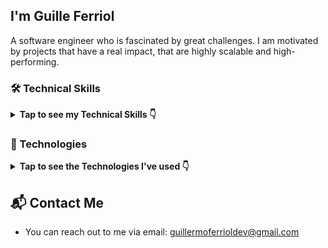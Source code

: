 ## I'm Guille Ferriol
A software engineer who is fascinated by great challenges. I am motivated by projects that have a real impact, that are highly scalable and high-performing.

### 🛠️ Technical Skills
<details>
<br>
<summary><strong>Tap to see my Technical Skills 👇 </strong></summary>
  <p>- Data manipulation, visualization and processing</p>
  <p>- Data Structures and Algorithms (DSA)</p>
  <p>- Design Patterns</p>
  <p>- Design Principles (SOLID, KISS, YAGNI, GRASP)</p>
  <p>- Object Oriented Programming (OOP), Functional Programming (FP) and Logic Programming </p>
  <p>- Software Architecture</p> 
  <p>- System Design</p> 
</details>

### 🤖 Technologies
<details>
<summary><strong>Tap to see the Technologies I've used 👇 </strong></summary>
<br>
<table>
  <thead>
    <tr>
      <th>Languages</th>
      <th>Frameworks or Libraries</th>
    </tr>
  </thead>
  <tbody>
    <tr>
      <td><img src="https://raw.githubusercontent.com/devicons/devicon/master/icons/python/python-original.svg" alt="python" width="40" height="40"/></td>
      <td>
        <div>
          <img src="https://raw.githubusercontent.com/devicons/devicon/master/icons/fastapi/fastapi-original.svg" alt="Fastapi"  width="35" height="35">
          <img src="https://raw.githubusercontent.com/devicons/devicon/master/icons/pandas/pandas-original.svg" alt="pandas" width="40" height="38"/>
          <img src="https://raw.githubusercontent.com/devicons/devicon/master/icons/matplotlib/matplotlib-original.svg" alt="matplotlib" width="40" height="38"/>
          <img src="https://raw.githubusercontent.com/devicons/devicon/master/icons/plotly/plotly-original.svg" alt="plotly" width="30" height="35"/>
          <img src="https://raw.githubusercontent.com/devicons/devicon/master/icons/scikitlearn/scikitlearn-original.svg" alt="scikitlearn"  width="40" height="40">
          <img src="https://raw.githubusercontent.com/devicons/devicon/master/icons/streamlit/streamlit-original.svg" alt="streamlit" width="40" height="40"/>
        </div>
      </td>
    </tr>
    <tr>
      <td>
        <div>
          <img src="https://raw.githubusercontent.com/devicons/devicon/master/icons/typescript/typescript-original.svg" alt="typescript" width="35" height="35"/>
          <img src="https://raw.githubusercontent.com/devicons/devicon/master/icons/html5/html5-original-wordmark.svg" alt="html5" width="35" height="40"/>
          <img src="https://raw.githubusercontent.com/devicons/devicon/master/icons/css3/css3-original-wordmark.svg" alt="css3" width="35" height="40"/>
        </div>
      </td>
       <td>
         <div>
            <img src="https://raw.githubusercontent.com/devicons/devicon/master/icons/nextjs/nextjs-original.svg" alt="nexjs" width="40" height="40"/>
            <img src="https://raw.githubusercontent.com/devicons/devicon/master/icons/react/react-original-wordmark.svg" alt="react" width="40" height="38"/>
             <img src="https://avatars.githubusercontent.com/u/61727377?s=280&v=4" alt="Module Federation" width="40" height="40"/>
         </div>
       </td>
    </tr>
    <tr>
      <td><img src="https://raw.githubusercontent.com/devicons/devicon/master/icons/go/go-original.svg" alt="golang" width="40" height="38"/></td>
       <td>
         <div>
           <img src="https://raw.githubusercontent.com/gofiber/docs/master/static/img/logo.svg" alt="GO fiber"  width="50" height="40">
         </div>
       </td>
    </tr>
    <tr>
      <td><img src="https://raw.githubusercontent.com/devicons/devicon/master/icons/dart/dart-original.svg" alt="dart" width="35" height="35"/></td>
       <td>
         <div>
           <img src="https://raw.githubusercontent.com/devicons/devicon/master/icons/flutter/flutter-original.svg" alt="Flutter" width="35" height="35">
         </div>
       </td>
    </tr>
    <tr>
      <td><img src="https://raw.githubusercontent.com/devicons/devicon/master/icons/bash/bash-original.svg" alt="css3" width="40" height="38"/></td>
      <td></td>
    </tr>
  </tbody>
</table>

<strong>Databases</strong>
<div>
  <img src="https://avatars.githubusercontent.com/u/14364730?s=200&v=4" alt="scylladb"  width="40" height="40">
  <img src="https://raw.githubusercontent.com/devicons/devicon/master/icons/cassandra/cassandra-original.svg" alt="cassandra"  width="40" height="40">
  <img src="https://raw.githubusercontent.com/devicons/devicon/master/icons/postgresql/postgresql-original.svg" alt="postgresql"  width="40" height="40">
  <img src="https://raw.githubusercontent.com/devicons/devicon/master/icons/mysql/mysql-original.svg" alt="mysql"  width="40" height="40">
  <img src="https://raw.githubusercontent.com/devicons/devicon/master/icons/sqlite/sqlite-original.svg" alt="pandas"  width="40" height="40">
</div>

<strong>Others</strong>
<div>
  <img src="https://raw.githubusercontent.com/devicons/devicon/master/icons/docker/docker-original.svg" alt="docker"  width="50" height="45">
  <img src="https://raw.githubusercontent.com/devicons/devicon/master/icons/postman/postman-original.svg" alt="sqlite"  width="40" height="40">
  <img src="https://raw.githubusercontent.com/devicons/devicon/master/icons/git/git-original.svg" alt="git"  width="40" height="40">
  <img src="https://raw.githubusercontent.com/devicons/devicon/master/icons/jupyter/jupyter-original.svg" alt="git"  width="40" height="40">
</div>

<p><strong>Operating System</strong></p>
<img src="https://raw.githubusercontent.com/devicons/devicon/master/icons/archlinux/archlinux-original.svg" alt="archlinux"  width="40" height="40"> 
</details>



## 📬 Contact Me
- You can reach out to me via email: guillermoferrioldev@gmail.com

<!---
guilleferrioldev/guilleferrioldev is a ✨ special ✨ repository because its `README.md` (this file) appears on your GitHub profile.
You can click the Preview link to take a look at your changes.
--->
